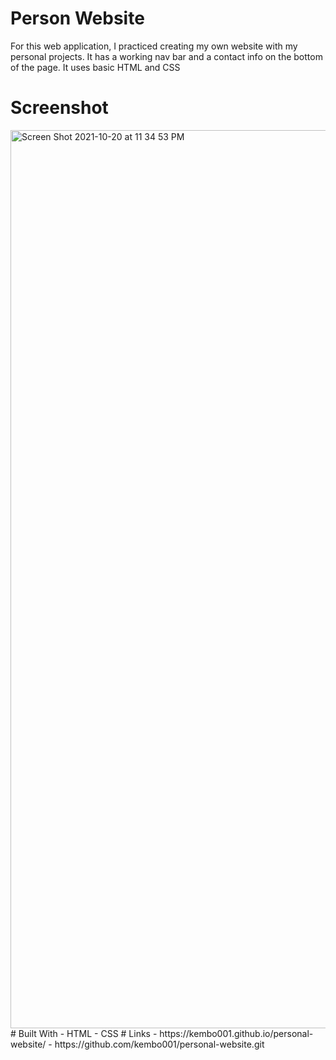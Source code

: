 # Person Website
For this web application, I practiced creating my own website with my personal projects. It has a working nav bar and a contact info on the bottom of the page. It uses basic HTML and CSS
# Screenshot
<img width="1437" alt="Screen Shot 2021-10-20 at 11 34 53 PM" src="https://user-images.githubusercontent.com/47574348/138212192-f68c2cf5-3066-4fb6-9125-53449eadebab.png">
# Built With
- HTML
- CSS
# Links
- https://kembo001.github.io/personal-website/
- https://github.com/kembo001/personal-website.git

